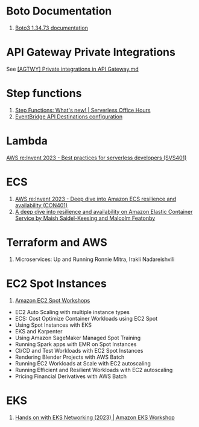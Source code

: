
# Boto Documentation

1. [Boto3 1.34.73 documentation](https://boto3.amazonaws.com/v1/documentation/api/latest/guide/credentials.html#id1)

# API Gateway Private Integrations

See [[AGTWY] Private integrations in API Gateway.md](..//my-aws-stories/[AGTWY]%20Private%20integrations%20in%20API%20Gateway.md)

# Step functions

1. [Step Functions: What's new! | Serverless Office Hours](https://www.twitch.tv/videos/1996001723)
2. [EventBridge API Destinations configuration](https://serverlessland.com/patterns/eventbridge-api-destinations)

# Lambda

[AWS re:Invent 2023 - Best practices for serverless developers (SVS401)](https://www.youtube.com/watch?v=sdCA0Y7QDrM&t=550s)

# ECS

1. [AWS re:Invent 2023 - Deep dive into Amazon ECS resilience and availability (CON401)](https://www.youtube.com/watch?v=C7HUkG_tu90)
2. [A deep dive into resilience and availability on Amazon Elastic Container Service by Maish Saidel-Keesing and Malcolm Featonby](https://aws.amazon.com/blogs/containers/a-deep-dive-into-resilience-and-availability-on-amazon-elastic-container-service/)

# Terraform and AWS

1. Microservices: Up and Running Ronnie Mitra, Irakli Nadareishvili

# EC2 Spot Instances

1. [ Amazon EC2 Spot Workshops ](https://ec2spotworkshops.com/)
- EC2 Auto Scaling with multiple instance types
- ECS: Cost Optimize Container Workloads using EC2 Spot
- Using Spot Instances with EKS
- EKS and Karpenter
- Using Amazon SageMaker Managed Spot Training
- Running Spark apps with EMR on Spot Instances
- CI/CD and Test Workloads with EC2 Spot Instances
- Rendering Blender Projects with AWS Batch
- Running EC2 Workloads at Scale with EC2 autoscaling
- Running Efficient and Resilient Workloads with EC2 autoscaling
- Pricing Financial Derivatives with AWS Batch

# EKS

1. [Hands on with EKS Networking (2023) | Amazon EKS Workshop](https://www.youtube.com/watch?v=EAZnXII9NTY&t=593s)